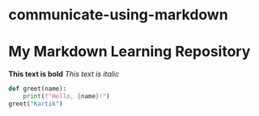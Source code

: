 # communicate-using-markdown
# My Markdown Learning Repository
**This text is bold**
*This text is italic*
```python
def greet(name):
    print(f"Hello, {name}!")
greet("Kartik")
